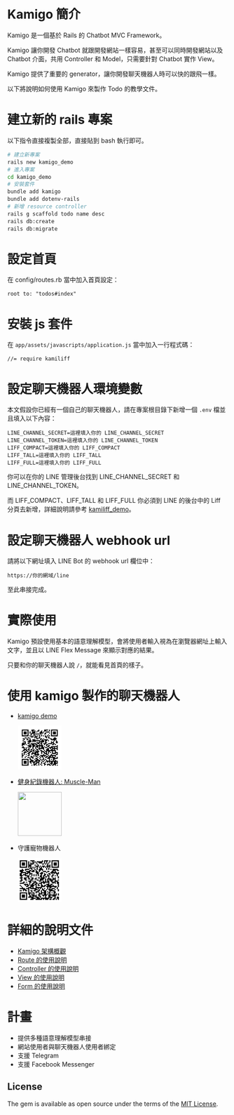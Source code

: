 # Kamigo 簡介

Kamigo 是一個基於 Rails 的 Chatbot MVC Framework。

Kamigo 讓你開發 Chatbot 就跟開發網站一樣容易，甚至可以同時開發網站以及 Chatbot 介面，共用 Controller 和 Model，只需要針對 Chatbot 實作 View。

Kamigo 提供了重要的 generator，讓你開發聊天機器人時可以快的跟飛一樣。

以下將說明如何使用 Kamigo 來製作 Todo 的教學文件。

# 建立新的 rails 專案
以下指令直接複製全部，直接貼到 bash 執行即可。

```bash
# 建立新專案
rails new kamigo_demo
# 進入專案
cd kamigo_demo
# 安裝套件
bundle add kamigo
bundle add dotenv-rails
# 新增 resource controller
rails g scaffold todo name desc
rails db:create
rails db:migrate
```

# 設定首頁
在 config/routes.rb 當中加入首頁設定：

```
root to: "todos#index"
```

# 安裝 js 套件
在 `app/assets/javascripts/application.js` 當中加入一行程式碼：

```
//= require kamiliff
```

# 設定聊天機器人環境變數
本文假設你已經有一個自己的聊天機器人，請在專案根目錄下新增一個 `.env` 檔並且填入以下內容：

```
LINE_CHANNEL_SECRET=這裡填入你的 LINE_CHANNEL_SECRET
LINE_CHANNEL_TOKEN=這裡填入你的 LINE_CHANNEL_TOKEN
LIFF_COMPACT=這裡填入你的 LIFF_COMPACT
LIFF_TALL=這裡填入你的 LIFF_TALL
LIFF_FULL=這裡填入你的 LIFF_FULL
```

你可以在你的 LINE 管理後台找到 LINE_CHANNEL_SECRET 和 LINE_CHANNEL_TOKEN。

而 LIFF_COMPACT、LIFF_TALL 和 LIFF_FULL 你必須到 LINE 的後台中的 Liff 分頁去新增，詳細說明請參考 [kamiliff_demo](https://github.com/etrex/kamiliff_demo)。

# 設定聊天機器人 webhook url

請將以下網址填入 LINE Bot 的 webhook url 欄位中：

```
https://你的網域/line
```

至此串接完成。

# 實際使用

Kamigo 預設使用基本的語意理解模型，會將使用者輸入視為在瀏覽器網址上輸入文字，並且以 LINE Flex Message 來顯示對應的結果。

只要和你的聊天機器人說 `/`，就能看見首頁的樣子。

# 使用 kamigo 製作的聊天機器人
- [kamigo demo](https://github.com/etrex/kamigo_demo)
  <p><img width="100" height="100" src="/doc/images/kamigo_demo_qrcode.png"></p>
- [健身紀錄機器人: Muscle-Man](https://github.com/louis70109/muscle_man)
  <p><img width="100" height="100" src="https://camo.githubusercontent.com/b8c51b15b20b159d356245277d079c04482acc01/68747470733a2f2f692e696d6775722e636f6d2f7534547675676e2e706e67"></p>
- 守護寵物機器人
  <p><img width="100" height="100" src="/doc/images/pet_loved_qrcode.png"></p>
# 詳細的說明文件
- [Kamigo 架構概觀](/doc/01_intro.md)
- [Route 的使用說明](/doc/02_route.md)
- [Controller 的使用說明](/doc/03_controller.md)
- [View 的使用說明](/doc/04_view.md)
- [Form 的使用說明](/doc/05_form.md)

# 計畫
- 提供多種語意理解模型串接
- 網站使用者與聊天機器人使用者綁定
- 支援 Telegram
- 支援 Facebook Messenger

## License
The gem is available as open source under the terms of the [MIT License](https://opensource.org/licenses/MIT).
